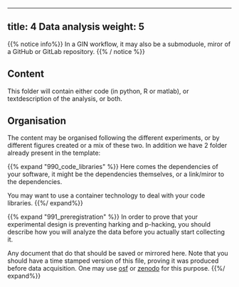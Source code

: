 ---
title: 4 Data analysis
weight: 5
-----

{{% notice info%}} In a GIN workflow, it may also be a
submoduole, miror of a GitHub or GitLab repository. {{% /
notice %}}

## Content

This folder will contain either code (in python, R or
matlab), or textdescription of the analysis, or both.



## Organisation

The content may be organised following the different
experiments, or by different figures created or a mix of
these two. In addition we have 2 folder already present in
the template:

{{% expand "990\_code\_libraries" %}} Here comes the
dependencies of your software, it might be the dependencies
themselves, or a link/miror to the dependencies.

You may want to use a container technology to deal with your
code libraries. {{%/ expand%}}

{{% expand "991\_preregistration" %}} In order to prove that
your experimental design is preventing harking and
p-hacking, you should describe how you will analyze the data
before you actually start collecting it.

Any document that do that should be saved or mirrored here.
Note that you should have a time stamped version of this
file, proving it was produced before data acquisition. One
may use [osf](https://osf.io/) or
[zenodo](https://zenodo.org/) for this purpose. {{%/
expand%}}